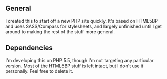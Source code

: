 ## General

I created this to start off a new PHP site quickly. It's based on HTML5BP and uses SASS/Compass for stylesheets,
and largely unfinished until I get around to making the rest of the stuff more general. 


## Dependencies
I'm developing this on PHP 5.5, though I'm not targeting any particular version. Most of the HTML5BP stuff is left 
intact, but I don't use it personally. Feel free to delete it.


